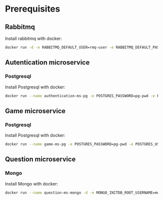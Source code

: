 # Prerequisites

## Rabbitmq

Install rabbitmq with docker:

```bash
docker run -d -e RABBITMQ_DEFAULT_USER=rmq-user -e RABBITMQ_DEFAULT_PASS=rmq-pwd --hostname prj-final --name prj-final-rabbit -p 5672:5672 rabbitmq:3
```

## Autentication microservice

### Postgresql

Install Postgresql with docker:

```bash
docker run --name authentication-ms-pg -e POSTGRES_PASSWORD=pg-pwd -e POSTGRES_USER=pg-user -e POSTGRES-DB=authentication-db -p 5430:5432 -d postgres
```

## Game microservice

### Postgresql

Install Postgresql with docker:

```bash
docker run --name game-ms-pg -e POSTGRES_PASSWORD=pg-pwd -e POSTGRES_USER=pg-user -e POSTGRES-DB=game-db -p 5431:5432 -d postgres
```

## Question microservice

### Mongo

Install Mongo with docker:

```bash
docker run --name question-ms-mongo -d -e MONGO_INITDB_ROOT_USERNAME=mongo-user -e MONGO_INITDB_ROOT_PASSWORD=mongo-pwd -p 27017:27017 mongo
```
